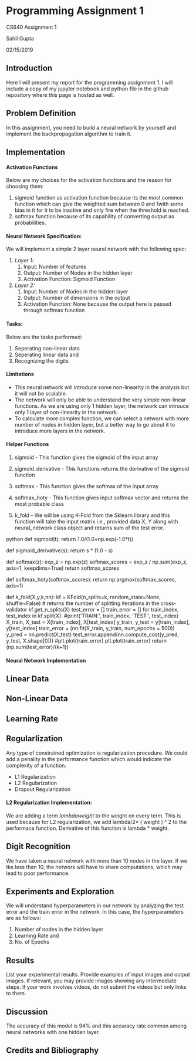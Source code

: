 # Programming Assignment 1

CS640 Assignment 1

Sahil Gupta

02/15/2019



## Introduction

Here I will present my report for the programming assignment 1. I will include a copy of my jupyter notebook and python file in the github repository where this page is hosted as well. 



## Problem Definition

In this assignment, you need to build a neural network by yourself and implement the backpropagation algorithm to train it. 



## Implementation

#### Activation Functions

Below are my choices for the activation functions and the reason for choosing them: 

1. sigmoid function as activation function because its the most common function which can give the weighted sum between 0 and 1with some bias in it for it to be inactive and only fire when the threshold is reached.
2. softmax function because of its capability of converting output as probabilities.



#### Neural Network Specification: 

We will implement a simple 2 layer neural network with the following spec:

1. *Layer 1:*
   1. Input: Number of features
   2. Output: Number of Nodes in the hidden layer
   3. Activation Function:  Sigmoid Function
2. *Layer 2:* 
   1. Input: Number of Nodes in the hidden layer
   2. Output: Number of dimensions in the output 
   3. Activation Function:  None because the output here is passed through softmax function

#### Tasks: 

Below are the tasks performed: 

1. Seperating non-linear data
2. Seperating linear data and 
3. Recognizing the digits



#### Limitations

- This neural network will introduce some non-linearity in the analysis but it will not be scalable. 
- The network will only be able to understand the very simple non-linear functions. As we are using only 1 hidden layer, the network can introuce only 1 layer of non-linearity in the network.
-  To calculate more complex function, we can select a network with more number of nodes in hidden layer, but a better way to go about it to introduce more layers in the network.



#### Helper Functions

1. sigmoid - This function gives the sigmoid of the input array 

2. sigmoid_derivative - This functions returns the derivative of the sigmoid function

3. softmax - This function gives the softmax of the input array

4. softmax_hoty - This function gives input softmax vector and returns the most probable class

5. k_fold - We will be using K-Fold from the Sklearn library and this function will take the input matrix i.e., provided data X, Y along with neural_network class object and returns sum of the test error. 

   

python
def sigmoid(t):
    return 1.0/(1.0+np.exp(-1.0*t))

def sigmoid_derivative(s):
    return s * (1.0 - s)

def softmax(z):
    exp_z = np.exp(z)
    softmax_scores = exp_z / np.sum(exp_z, axis=1, keepdims=True)
    return softmax_scores

def softmax_hoty(softmax_scores):
    return np.argmax(softmax_scores, axis=1)

def k_fold(X,y,k,nn):
    kf = KFold(n_splits=k, random_state=None, shuffle=False)
    # returns the number of splitting iterations in the cross-validator
    kf.get_n_splits(X) 
    test_error = []
    train_error = []
    for train_index, test_index in kf.split(X):
         #print('TRAIN:', train_index, 'TEST:', test_index)
         X_train, X_test = X[train_index], X[test_index]
         y_train, y_test = y[train_index], y[test_index]
         train_error = (nn.fit(X_train, y_train, num_epochs = 500))
         y_pred = nn.predict(X_test)
         test_error.append(nn.compute_cost(y_pred, y_test, X.shape[0]))
    #plt.plot(train_error)
    plt.plot(train_error)
    return (np.sum(test_error)/(k+1))




#### Neural Network Implementation



## Linear Data



## Non-Linear Data



## Learning Rate



## Regularlization 

Any type of constrained optimization is regularization procedure. We could add a penality in the performance function which would indicate the complexity of a function.



- L1 Regularization
- L2 Regularization
- Dropout Regularization



#### L2 Regularization Implementation:

We are adding a term *lambdaweight* to the weight on every term. This is used because for L2 regularization, we add lambda/2* ( weight ) ^ 2 to the performace function. Derivative of this function is lambda * weight.



## Digit Recognition

We have taken a neural network with more than 10 nodes in the layer. If we tke less than 10, the network will have to share computations, which may lead to poor performance.



## Experiments and Exploration

We will understand hyperparameters in our network by analyzing the test error and the train error in the network. In this case, the hyperparameters are as follows: 

1. Number of nodes in the hidden layer
2. Learning Rate and 
3. No. of Epochs

## Results

List your experimental results. Provide examples of input images and output images. If relevant, you may provide images showing any intermediate steps. If your work involves videos, do not submit the videos but only links to them.

## Discussion



The accuracy of this model is 94% and this accuracy rate common among neural networks with one hidden layer. 

## Credits and Bibliography
